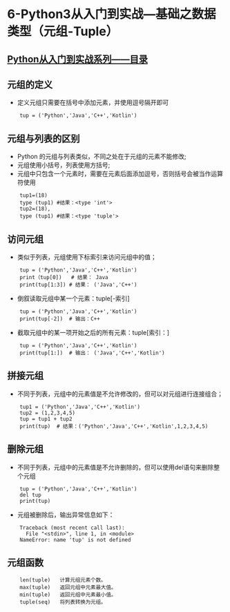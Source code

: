 # 6-Python3从入门到实战—基础之数据类型（元组-Tuple）

## [Python从入门到实战系列——目录](https://github.com/SiberiaDante/PythonResource/blob/master/README.md)

## 元组的定义
* 定义元组只需要在括号中添加元素，并使用逗号隔开即可
```
    tup = ('Python','Java','C++','Kotlin')
```

## 元组与列表的区别
* Python 的元组与列表类似，不同之处在于元组的元素不能修改;
* 元组使用小括号，列表使用方括号;
* 元组中只包含一个元素时，需要在元素后面添加逗号，否则括号会被当作运算符使用
```
    tup1=(18)
    type (tup1) #结果：<type 'int'>
    tup2=(18),
    type (tup1) #结果：<type 'tuple'>
```

## 访问元组
* 类似于列表，元组使用下标索引来访问元组中的值；
```
    tup = ('Python','Java','C++','Kotlin')
    print（tup[0])   # 结果： Java
    print(tup[1:3]) # 结果： ('Java','C++')
```
* 倒叙读取元组中某一个元素：tuple[-索引]
```
    tup = ('Python','Java','C++','Kotlin')
    print(tup[-2])  # 输出：C++
```
* 截取元组中的某一项开始之后的所有元素：tuple[索引：]
```
    tup = ('Python','Java','C++','Kotlin')
    print(tup[1:])  # 输出： ('Java','C++','Kotlin')
```

## 拼接元组
* 不同于列表，元组中的元素值是不允许修改的，但可以对元组进行连接组合；
```
    tup1 = ('Python','Java','C++','Kotlin')
    tup2 = (1,2,3,4,5)
    tup = tup1 + tup2
    print(tup)  # 结果：('Python','Java','C++','Kotlin',1,2,3,4,5)
```

## 删除元组
* 不同于列表，元组中的元素值是不允许删除的，但可以使用del语句来删除整个元组
```
    tup = ('Python','Java','C++','Kotlin')
    del tup
    print(tup)
```
* 元组被删除后，输出异常信息如下：
```
    Traceback (most recent call last):
      File "<stdin>", line 1, in <module>
    NameError: name 'tup' is not defined
```

## 元组函数
```
    len(tuple)   计算元组元素个数。
    max(tuple)   返回元组中元素最大值。
    min(tuple)   返回元组中元素最小值。
    tuple(seq)   将列表转换为元组。
```



